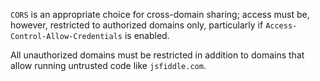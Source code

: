 `CORS` is an appropriate choice for cross-domain sharing; access must be, however, restricted to authorized domains
only, particularly if `Access-Control-Allow-Credentials` is enabled.

All unauthorized domains must be restricted in addition to domains that allow running untrusted code
like `jsfiddle.com`.
